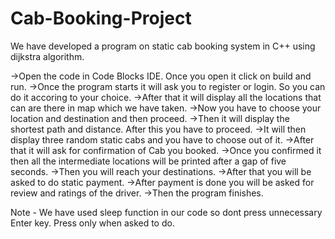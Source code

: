 # Cab-Booking-Project
We have developed a program on static cab booking system in C++ using dijkstra algorithm.

->Open the code in Code Blocks IDE. Once you open it click on build and run.
->Once the program starts it will ask you to register or login. So you can do it accoring to your choice.
->After that it will display all the locations that can are there in map which we have taken.
->Now you have to choose your location and destination and then proceed.
->Then it will display the shortest path and distance. After this you have to proceed.
->It will then display three random static cabs and you have to choose out of it.
->After that it will ask for confirmation of Cab you booked.
->Once you confirmed it then all the intermediate locations will be printed after a gap of five seconds.
->Then you will reach your destinations.
->After that you will be asked to do static payment.
->After payment is done you will be asked for review and ratings of the driver.
->Then the program finishes.


Note - We have used sleep function in our code so dont press unnecessary Enter key. Press only when asked to do.
